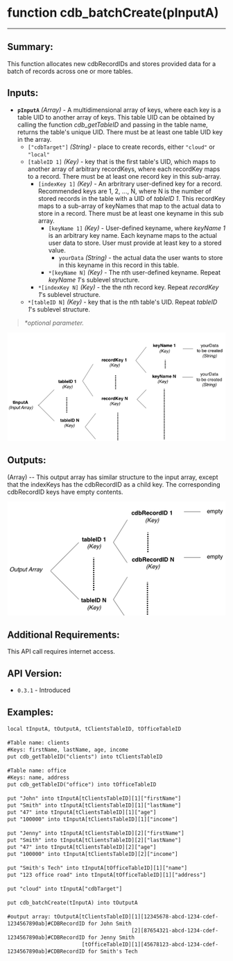# function cdb_batchCreate(pInputA)
---
## Summary:
This function allocates new cdbRecordIDs and stores provided data for a batch of records across one or more tables.

## Inputs:
* **`pInputA`** *(Array)* - A multidimensional array of keys, where each key is a table UID to another array of keys. This table UID can be obtained by calling the function *cdb_getTableID* and passing in the table name, returns the table's unique UID. There must be at least one table UID key in the array.
	* `["cdbTarget"]` *(String)* - place to create records, either `"cloud"` or `"local"`
    * `[tableID 1]` *(Key)* - key that is the first table's UID, which maps to another array of arbitrary recordKeys, where each recordKey maps to a record. There must be at least one record key in this sub-array.
    	* `[indexKey 1]` *(Key)* - An arbritrary user-defined key for a record. Recommended keys are 1, 2, ..., N, where N is the number of stored records in the table with a UID of *tableID 1*. This recordKey maps to a sub-array of keyNames that map to the actual data to store in a record. There must be at least one keyname in this sub array. 
    		* `[keyName 1]` *(Key)* - User-defined keyname, where *keyName 1* is an arbitrary key name. Each keyname maps to the actual user data to store. User must provide at least key to a stored value.
    			*  `yourData` *(String)* - the actual data the user wants to store in this keyname in this record in this table.
    		* `*[keyName N]` *(Key)* - The nth user-defined keyname. Repeat *keyName 1*'s sublevel structure.
    	* `*[indexKey N]` *(Key)* - the the nth record key. Repeat *recordKey 1*'s sublevel structure.
    * `*[tableID N]` *(Key)* - key that is the nth table's UID. Repeat *tableID 1*'s sublevel structure.

> _*optional parameter._

![BatchCreate input diagram](../chartimages/createInput.png)
## Outputs:
(Array) -- This output array has similar structure to the input array, except that the indexKeys has the cdbRecordID as a child key. The corresponding cdbRecordID keys have empty contents.

![BatchCreate output diagram](../chartimages/createOutput.png)
## Additional Requirements:
This API call requires internet access.
## API Version:
* `0.3.1` - Introduced

## Examples:
```
local tInputA, tOutputA, tClientsTableID, tOfficeTableID
     
#Table name: clients
#Keys: firstName, lastName, age, income
put cdb_getTableID("clients") into tClientsTableID

#Table name: office
#Keys: name, address
put cdb_getTableID("office") into tOfficeTableID

put "John" into tInputA[tClientsTableID][1]["firstName"]
put "Smith" into tInputA[tClientsTableID][1]["lastName"]
put "47" into tInputA[tClientsTableID][1]["age"]
put "100000" into tInputA[tClientsTableID][1]["income"]

put "Jenny" into tInputA[tClientsTableID][2]["firstName"]
put "Smith" into tInputA[tClientsTableID][2]["lastName"]
put "47" into tInputA[tClientsTableID][2]["age"]
put "100000" into tInputA[tClientsTableID][2]["income"]

put "Smith's Tech" into tInputA[tOfficeTableID][1]["name"]
put "123 office road" into tInputA[tOfficeTableID][1]["address"]

put "cloud" into tInputA["cdbTarget"]

put cdb_batchCreate(tInputA) into tOutputA

#output array: tOutputA[tClientsTableID][1][12345678-abcd-1234-cdef-1234567890ab]#CDBRecordID for John Smith
									    [2][87654321-abcd-1234-cdef-1234567890ab]#CDBRecordID for Jenny Smith
						[tOfficeTableID][1][45678123-abcd-1234-cdef-1234567890ab]#CDBRecordID for Smith's Tech
```